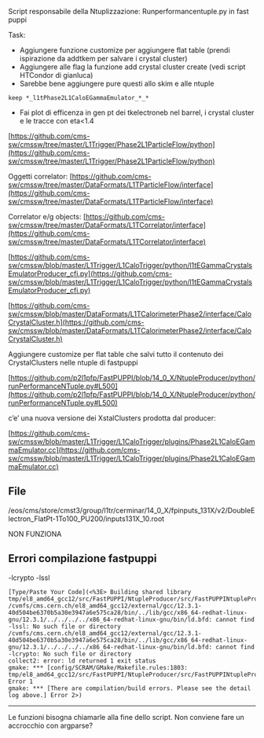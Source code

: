 Script responsabile della Ntuplizzazione: Runperformancentuple.py in fast puppi

Task:
- Aggiungere funzione customize per aggiungere flat table (prendi ispirazione da addtkem per salvare i crystal cluster)
- Aggiungere alle flag  la funzione add crystal cluster create (vedi script HTCondor di gianluca)
- Sarebbe bene aggiungere pure questi allo skim e alle ntuple 

```
keep *_l1tPhase2L1CaloEGammaEmulator_*_*
```


- Fai plot di efficenza in gen pt dei tkelectroneb nel barrel, i crystal cluster e le tracce con eta<1.4 


[https://github.com/cms-sw/cmssw/tree/master/L1Trigger/Phase2L1ParticleFlow/python](https://github.com/cms-sw/cmssw/tree/master/L1Trigger/Phase2L1ParticleFlow/python)

Oggetti correlator:
[https://github.com/cms-sw/cmssw/tree/master/DataFormats/L1TParticleFlow/interface](https://github.com/cms-sw/cmssw/tree/master/DataFormats/L1TParticleFlow/interface)

Correlator e/g objects: [https://github.com/cms-sw/cmssw/tree/master/DataFormats/L1TCorrelator/interface](https://github.com/cms-sw/cmssw/tree/master/DataFormats/L1TCorrelator/interface)

[https://github.com/cms-sw/cmssw/blob/master/L1Trigger/L1CaloTrigger/python/l1tEGammaCrystalsEmulatorProducer_cfi.py](https://github.com/cms-sw/cmssw/blob/master/L1Trigger/L1CaloTrigger/python/l1tEGammaCrystalsEmulatorProducer_cfi.py)

[https://github.com/cms-sw/cmssw/blob/master/DataFormats/L1TCalorimeterPhase2/interface/CaloCrystalCluster.h](https://github.com/cms-sw/cmssw/blob/master/DataFormats/L1TCalorimeterPhase2/interface/CaloCrystalCluster.h)

Aggiungere customize per flat table che salvi tutto il contenuto dei CrystalClusters nelle ntuple di fastpuppi

[https://github.com/p2l1pfp/FastPUPPI/blob/14_0_X/NtupleProducer/python/runPerformanceNTuple.py#L500](https://github.com/p2l1pfp/FastPUPPI/blob/14_0_X/NtupleProducer/python/runPerformanceNTuple.py#L500)


 c’e’ una nuova versione dei XstalClusters prodotta dal producer:

[https://github.com/cms-sw/cmssw/blob/master/L1Trigger/L1CaloTrigger/plugins/Phase2L1CaloEGammaEmulator.cc](https://github.com/cms-sw/cmssw/blob/master/L1Trigger/L1CaloTrigger/plugins/Phase2L1CaloEGammaEmulator.cc)


## File
/eos/cms/store/cmst3/group/l1tr/cerminar/14_0_X/fpinputs_131X/v2/DoubleElectron_FlatPt-1To100_PU200/inputs131X_10.root

NON FUNZIONA
## Errori compilazione fastpuppi

-lcrypto
-lssl


```
[Type/Paste Your Code](<%3E> Building shared library tmp/el8_amd64_gcc12/src/FastPUPPI/NtupleProducer/src/FastPUPPINtupleProducer/libFastPUPPINtupleProducer.so
/cvmfs/cms.cern.ch/el8_amd64_gcc12/external/gcc/12.3.1-40d504be6370b5a30e3947a6e575ca28/bin/../lib/gcc/x86_64-redhat-linux-gnu/12.3.1/../../../../x86_64-redhat-linux-gnu/bin/ld.bfd: cannot find -lssl: No such file or directory
/cvmfs/cms.cern.ch/el8_amd64_gcc12/external/gcc/12.3.1-40d504be6370b5a30e3947a6e575ca28/bin/../lib/gcc/x86_64-redhat-linux-gnu/12.3.1/../../../../x86_64-redhat-linux-gnu/bin/ld.bfd: cannot find -lcrypto: No such file or directory
collect2: error: ld returned 1 exit status
gmake: *** [config/SCRAM/GMake/Makefile.rules:1803: tmp/el8_amd64_gcc12/src/FastPUPPI/NtupleProducer/src/FastPUPPINtupleProducer/libFastPUPPINtupleProducer.so] Error 1
gmake: *** [There are compilation/build errors. Please see the detail log above.] Error 2>)
```


---
Le funzioni bisogna chiamarle alla fine dello script. Non conviene fare un accrocchio con argparse?
